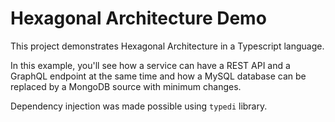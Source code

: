 # Hexagonal Architecture Demo

This project demonstrates Hexagonal Architecture in a Typescript language.

In this example, you'll see how a service can have a REST API and a GraphQL endpoint at the same time and how a MySQL database can be replaced by a MongoDB source with minimum changes.

Dependency injection was made possible using `typedi` library.
